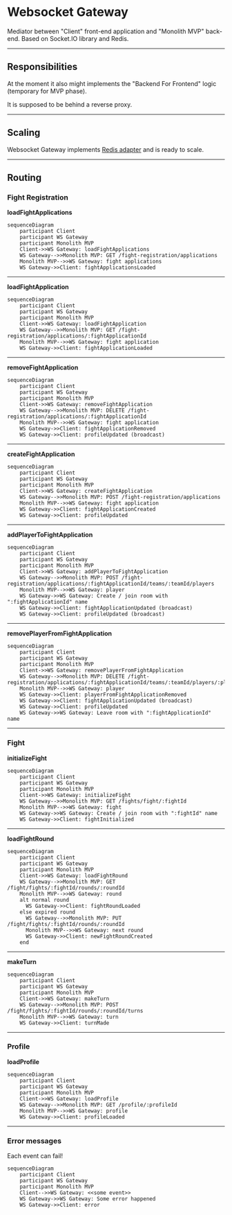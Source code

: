 # Websocket Gateway

Mediator between "Client" front-end application and "Monolith MVP" back-end. Based on Socket.IO library and Redis.

---

## Responsibilities

At the moment it also might implements the "Backend For Frontend" logic (temporary for MVP phase).

It is supposed to be behind a reverse proxy.

---

## Scaling

Websocket Gateway implements [Redis adapter](https://socket.io/docs/v4/redis-adapter/) and is ready to scale.

---

## Routing

### Fight Registration

**loadFightApplications**

```mermaid
sequenceDiagram
    participant Client
    participant WS Gateway
    participant Monolith MVP
    Client->>WS Gateway: loadFightApplications
    WS Gateway-->>Monolith MVP: GET /fight-registration/applications
    Monolith MVP-->>WS Gateway: fight applications
    WS Gateway->>Client: fightApplicationsLoaded
```

---

**loadFightApplication**

```mermaid
sequenceDiagram
    participant Client
    participant WS Gateway
    participant Monolith MVP
    Client->>WS Gateway: loadFightApplication
    WS Gateway-->>Monolith MVP: GET /fight-registration/applications/:fightApplicationId
    Monolith MVP-->>WS Gateway: fight application
    WS Gateway->>Client: fightApplicationLoaded
```

---

**removeFightApplication**

```mermaid
sequenceDiagram
    participant Client
    participant WS Gateway
    participant Monolith MVP
    Client->>WS Gateway: removeFightApplication
    WS Gateway-->>Monolith MVP: DELETE /fight-registration/applications/:fightApplicationId
    Monolith MVP-->>WS Gateway: fight application
    WS Gateway->>Client: fightApplicationRemoved
    WS Gateway->>Client: profileUpdated (broadcast)
```

---

**createFightApplication**

```mermaid
sequenceDiagram
    participant Client
    participant WS Gateway
    participant Monolith MVP
    Client->>WS Gateway: createFightApplication
    WS Gateway-->>Monolith MVP: POST /fight-registration/applications
    Monolith MVP-->>WS Gateway: fight application
    WS Gateway->>Client: fightApplicationCreated
    WS Gateway->>Client: profileUpdated
```

---

**addPlayerToFightApplication**

```mermaid
sequenceDiagram
    participant Client
    participant WS Gateway
    participant Monolith MVP
    Client->>WS Gateway: addPlayerToFightApplication
    WS Gateway-->>Monolith MVP: POST /fight-registration/applications/:fightApplicationId/teams/:teamId/players
    Monolith MVP-->>WS Gateway: player
    WS Gateway->>WS Gateway: Create / join room with ":fightApplicationId" name
    WS Gateway->>Client: fightApplicationUpdated (broadcast)
    WS Gateway->>Client: profileUpdated (broadcast)
```

---

**removePlayerFromFightApplication**

```mermaid
sequenceDiagram
    participant Client
    participant WS Gateway
    participant Monolith MVP
    Client->>WS Gateway: removePlayerFromFightApplication
    WS Gateway-->>Monolith MVP: DELETE /fight-registration/applications/:fightApplicationId/teams/:teamId/players/:playerId
    Monolith MVP-->>WS Gateway: player
    WS Gateway->>Client: playerFromFightApplicationRemoved
    WS Gateway->>Client: fightApplicationUpdated (broadcast)
    WS Gateway->>Client: profileUpdated
    WS Gateway->>WS Gateway: Leave room with ":fightApplicationId" name
```

---

### Fight

**initializeFight**

```mermaid
sequenceDiagram
    participant Client
    participant WS Gateway
    participant Monolith MVP
    Client->>WS Gateway: initializeFight
    WS Gateway-->>Monolith MVP: GET /fights/fight/:fightId
    Monolith MVP-->>WS Gateway: fight
    WS Gateway->>WS Gateway: Create / join room with ":fightId" name
    WS Gateway->>Client: fightInitialized
```

---

**loadFightRound**

```mermaid
sequenceDiagram
    participant Client
    participant WS Gateway
    participant Monolith MVP
    Client->>WS Gateway: loadFightRound
    WS Gateway-->>Monolith MVP: GET /fight/fights/:fightId/rounds/:roundId
    Monolith MVP-->>WS Gateway: round
    alt normal round
      WS Gateway->>Client: fightRoundLoaded
    else expired round
      WS Gateway-->>Monolith MVP: PUT /fight/fights/:fightId/rounds/:roundId
      Monolith MVP-->>WS Gateway: next round
      WS Gateway->>Client: newFightRoundCreated
    end
```

---

**makeTurn**

```mermaid
sequenceDiagram
    participant Client
    participant WS Gateway
    participant Monolith MVP
    Client->>WS Gateway: makeTurn
    WS Gateway-->>Monolith MVP: POST /fight/fights/:fightId/rounds/:roundId/turns
    Monolith MVP-->>WS Gateway: turn
    WS Gateway->>Client: turnMade
```

---

### Profile

**loadProfile**

```mermaid
sequenceDiagram
    participant Client
    participant WS Gateway
    participant Monolith MVP
    Client->>WS Gateway: loadProfile
    WS Gateway-->>Monolith MVP: GET /profile/:profileId
    Monolith MVP-->>WS Gateway: profile
    WS Gateway->>Client: profileLoaded
```

---

### Error messages

Each event can fail!

```mermaid
sequenceDiagram
    participant Client
    participant WS Gateway
    participant Monolith MVP
    Client-->>WS Gateway: <<some event>>
    WS Gateway->>WS Gateway: Some error happened
    WS Gateway->>Client: error
```
